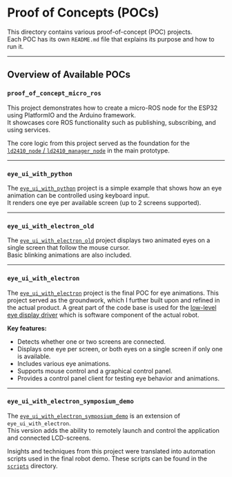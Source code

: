 # Proof of Concepts (POCs)

This directory contains various proof-of-concept (POC) projects.  
Each POC has its own `README.md` file that explains its purpose and how to run it.

---

## Overview of Available POCs

### `proof_of_concept_micro_ros`

This project demonstrates how to create a micro-ROS node for the ESP32 using PlatformIO and the Arduino framework.  
It showcases core ROS functionality such as publishing, subscribing, and using services.  

The core logic from this project served as the foundation for the [`ld2410_node` / `ld2410_manager_node`](../micro_ros_platform_io_ws/) in the main prototype.

---

### `eye_ui_with_python`

The [`eye_ui_with_python`](./eye_ui_with_python/) project is a simple example that shows how an eye animation can be controlled using keyboard input.  
It renders one eye per available screen (up to 2 screens supported).

---

### `eye_ui_with_electron_old`

The [`eye_ui_with_electron_old`](./eye_ui_with_electron_old/) project displays two animated eyes on a single screen that follow the mouse cursor.  
Basic blinking animations are also included.

---

### `eye_ui_with_electron`

The [`eye_ui_with_electron`](./eye_ui_with_electron/) project is the final POC for eye animations. This project served as the groundwork, which I further built upon and refined in the actual product. A great part of the code base is used for the [low-level eye display driver](../ros2_ws/src/eye_display_lld/) which is software component of the actual robot.

**Key features:**
- Detects whether one or two screens are connected.
- Displays one eye per screen, or both eyes on a single screen if only one is available.
- Includes various eye animations.
- Supports mouse control and a graphical control panel.
- Provides a control panel client for testing eye behavior and animations.

---

### `eye_ui_with_electron_symposium_demo`

The [`eye_ui_with_electron_symposium_demo`](./eye_ui_with_electron_symposium_demo/) is an extension of `eye_ui_with_electron`.  
This version adds the ability to remotely launch and control the application and connected LCD-screens. 

Insights and techniques from this project were translated into automation scripts used in the final robot demo. These scripts can be found in the [`scripts`](../scripts/) directory.